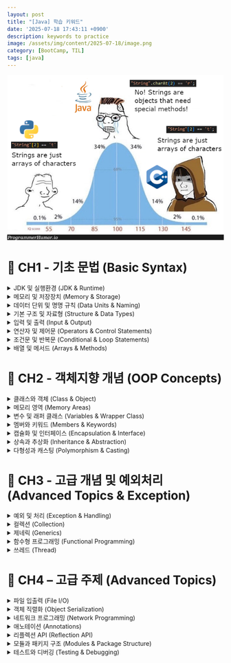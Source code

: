 ```yaml
---
layout: post
title: "[Java] 학습 키워드"
date: '2025-07-18 17:43:11 +0900'
description: keywords to practice
image: /assets/img/content/2025-07-18/image.png
category: [BootCamp, TIL]
tags: [java]
---
```

![alt text](/assets/img/content/2025-07-18/image.png)
<h1>📘 CH1 - 기초 문법 (Basic Syntax)</h1>

<details><summary>JDK 및 실행환경 (JDK & Runtime)</summary>
<ul>
  <li>JDK (Java Development Kit)</li>
  <li>Javac (Java Compiler)</li>
  <li>JVM (Java Virtual Machine)</li>
  <li>바이트코드 (.class) (Bytecode)</li>
</ul>
</details>

<details><summary>메모리 및 저장장치 (Memory & Storage)</summary>
<ul>
  <li>RAM (Random Access Memory)</li>
  <li>휘발성 (Volatile Memory)</li>
  <li>보조기억장치 (Secondary Storage)</li>
</ul>
</details>

<details><summary>데이터 단위 및 명명 규칙 (Data Units & Naming)</summary>
<ul>
  <li>바이트 (Byte)</li>
  <li>비트 (Bit)</li>
  <li>카멜케이스 (camelCase)</li>
  <li>스네이크케이스 (snake_case)</li>
</ul>
</details>

<details><summary>기본 구조 및 자료형 (Structure & Data Types)</summary>
<ul>
  <li>패키지 (Package)</li>
  <li>클래스 (Class)</li>
  <li>변수 (Variable)</li>
  <li>자료형 (Data Type)</li>
  <li>형변환 (Type Casting)</li>
  <li>다운캐스팅 (Downcasting)</li>
  <li>업캐스팅 (Upcasting)</li>
</ul>
</details>

<details><summary>입력 및 출력 (Input & Output)</summary>
<ul>
  <li>Scanner 객체 (Scanner Object)</li>
  <li>System.out.println();</li>
  <li>System.out.print();</li>
  <li>개행문자 (\n) (New Line Character)</li>
</ul>
</details>

<details><summary>연산자 및 제어문 (Operators & Control Statements)</summary>
<ul>
  <li>산술연산자 (Arithmetic Operators)</li>
  <li>대입연산자 (Assignment Operators)</li>
  <li>복합대입연산자 (Compound Assignment Operators)</li>
  <li>증감연산자 (Increment / Decrement)</li>
  <li>전위 연산 (Prefix)</li>
  <li>후위 연산 (Postfix)</li>
  <li>비교연산자 (Comparison Operators)</li>
  <li>논리연산자 (Logical Operators)</li>
  <li>연산자우선순위 (Operator Precedence)</li>
  <li>문자열비교 (String Comparison, equals())</li>
</ul>
</details>

<details><summary>조건문 및 반복문 (Conditional & Loop Statements)</summary>
<ul>
  <li>if</li>
  <li>if-else</li>
  <li>else-if</li>
  <li>switch</li>
  <li>for</li>
  <li>break</li>
  <li>while</li>
  <li>do-while</li>
</ul>
</details>

<details><summary>배열 및 메서드 (Arrays & Methods)</summary>
<ul>
  <li>배열 (Array)</li>
  <li>배열의 길이 (Length)</li>
  <li>배열의 요소 (Element)</li>
  <li>인덱스 (Index)</li>
  <li>향상된 for 문 (Enhanced for loop)</li>
  <li>2차원 배열 (2D Array)</li>
  <li>메서드 (Method)</li>
  <li>매개변수 (Parameter)</li>
  <li>return</li>
  <li>void</li>
</ul>
</details>

<h1>📘 CH2 - 객체지향 개념 (OOP Concepts)</h1>

<details><summary>클래스와 객체 (Class & Object)</summary>
<ul>
  <li>클래스 (Class)</li>
  <li>객체 (Object)</li>
  <li>인스턴스화 (Instantiation)</li>
  <li>속성 (Property / Field)</li>
  <li>생성자 (Constructor)</li>
  <li>기능 (Method)</li>
</ul>
</details>

<details><summary>메모리 영역 (Memory Areas)</summary>
<ul>
  <li>Method Area</li>
  <li>Stack Area</li>
  <li>Heap Area</li>
</ul>
</details>

<details><summary>변수 및 래퍼 클래스 (Variables & Wrapper Class)</summary>
<ul>
  <li>래퍼클래스 (Wrapper Class)</li>
  <li>기본형 변수 (Primitive Variable)</li>
  <li>참조형 변수 (Reference Variable)</li>
  <li>오토박싱 / 언박싱 (Autoboxing / Unboxing)</li>
</ul>
</details>

<details><summary>멤버와 키워드 (Members & Keywords)</summary>
<ul>
  <li>static 키워드 (Static Keyword)</li>
  <li>인스턴스 멤버 (Instance Member)</li>
  <li>클래스 멤버 (Class Member)</li>
  <li>final</li>
  <li>상수 (Constant)</li>
  <li>불변객체 (Immutable Object)</li>
</ul>
</details>

<details><summary>캡슐화 및 인터페이스 (Encapsulation & Interface)</summary>
<ul>
  <li>인터페이스 (Interface)</li>
  <li>구현체 (Implementation)</li>
  <li>캡슐화 (Encapsulation)</li>
  <li>정보은닉 (Information Hiding)</li>
  <li>접근제어자 (Access Modifier)</li>
  <li>무분별한 세터 (Uncontrolled Setter)</li>
</ul>
</details>

<details><summary>상속과 추상화 (Inheritance & Abstraction)</summary>
<ul>
  <li>상속 (Inheritance)</li>
  <li>super 키워드 (super Keyword)</li>
  <li>오버라이딩 (Overriding)</li>
  <li>추상클래스 (Abstract Class)</li>
  <li>추상화 (Abstraction)</li>
</ul>
</details>

<details><summary>다형성과 캐스팅 (Polymorphism & Casting)</summary>
<ul>
  <li>다형성 (Polymorphism)</li>
  <li>업 캐스팅 (Upcasting)</li>
  <li>다운 캐스팅 (Downcasting)</li>
</ul>
</details>

<h1>📘 CH3 - 고급 개념 및 예외처리 (Advanced Topics & Exception)</h1>

<details><summary>예외 및 처리 (Exception & Handling)</summary>
<ul>
  <li>예외 (Exception)</li>
  <li>예외처리 (try-catch)</li>
  <li>예외종류 (Types of Exception)</li>
  <li>체크예외 (Checked Exception)</li>
  <li>언체크예외 (Unchecked Exception)</li>
  <li>Optional</li>
</ul>
</details>

<details><summary>컬렉션 (Collection)</summary>
<ul>
  <li>컬렉션 (Collection)</li>
  <li>ArrayList</li>
  <li>HashSet</li>
  <li>HashMap</li>
</ul>
</details>

<details><summary>제네릭 (Generics)</summary>
<ul>
  <li>제네릭 (Generic)</li>
  <li>타입 소거 (Type Erasure)</li>
  <li>제네릭 클래스 (Generic Class)</li>
  <li>제네릭 메서드 (Generic Method)</li>
</ul>
</details>

<details><summary>함수형 프로그래밍 (Functional Programming)</summary>
<ul>
  <li>익명 클래스 (Anonymous Class)</li>
  <li>함수형 인터페이스 (Functional Interface)</li>
  <li>오버로딩 (Overloading)</li>
  <li>람다식 (Lambda Expression)</li>
  <li>스트림 (Stream)</li>
  <li>map</li>
  <li>filter</li>
</ul>
</details>

<details><summary>쓰레드 (Thread)</summary>
<ul>
  <li>쓰레드 (Thread)</li>
  <li>싱글 쓰레드 (Single Thread)</li>
  <li>멀티 쓰레드 (Multi-thread)</li>
</ul>
</details>

<h1>📘 CH4 – 고급 주제 (Advanced Topics)</h1>

<details><summary>파일 입출력 (File I/O)</summary>
<ul>
  <li>File 클래스 (File Class)</li>
  <li>FileReader / FileWriter (Character Streams)</li>
  <li>BufferedReader / BufferedWriter (Buffered Character Streams)</li>
  <li>InputStream / OutputStream (Byte Streams)</li>
  <li>try-with-resources (Automatic Resource Management)</li>
  <li>경로 (Path) 및 절대/상대 경로 처리 (Path / Absolute & Relative Paths)</li>
</ul>
</details>

<details><summary>객체 직렬화 (Object Serialization)</summary>
<ul>
  <li>Serializable 인터페이스 (Serializable Interface)</li>
  <li>ObjectOutputStream / ObjectInputStream (Object Streams)</li>
  <li>transient 키워드 (Transient Keyword)</li>
  <li>직렬화 vs 역직렬화 (Serialization vs Deserialization)</li>
  <li>JSON / XML 직렬화 (Jackson, Gson)</li>
</ul>
</details>

<details><summary>네트워크 프로그래밍 (Network Programming)</summary>
<ul>
  <li>Socket / ServerSocket (Socket Programming)</li>
  <li>URL 클래스 (URL Class)</li>
  <li>TCP vs UDP (Transport Protocols)</li>
  <li>클라이언트-서버 모델 (Client-Server Model)</li>
  <li>HttpURLConnection (HTTP Connection Handling)</li>
  <li>REST API 호출 (REST API Calls)</li>
</ul>
</details>

<details><summary>애노테이션 (Annotations)</summary>
<ul>
  <li>@Override</li>
  <li>@SuppressWarnings</li>
  <li>@FunctionalInterface</li>
  <li>사용자 정의 애노테이션 (Custom Annotation)</li>
  <li>리플렉션을 통한 활용 (Annotation via Reflection)</li>
</ul>
</details>

<details><summary>리플렉션 API (Reflection API)</summary>
<ul>
  <li>Class 객체 (Class Object)</li>
  <li>메서드 및 필드 접근 (Accessing Methods and Fields)</li>
  <li>런타임 동적 분석 (Runtime Dynamic Analysis)</li>
  <li>프레임워크 내 리플렉션 활용 예시 (Reflection in Frameworks)</li>
</ul>
</details>

<details><summary>모듈과 패키지 구조 (Modules & Package Structure)</summary>
<ul>
  <li>패키지 설계 전략 (Package Design Strategy)</li>
  <li>접근제어와 구조적 분리 (Access Control and Structural Separation)</li>
  <li>Java 9 Module System</li>
  <li>module-info.java 활용 (Using module-info.java)</li>
</ul>
</details>

<details><summary>테스트와 디버깅 (Testing & Debugging)</summary>
<ul>
  <li>JUnit 테스트 (JUnit Testing)</li>
</ul>
</details>